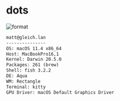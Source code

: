 
# dots

![format](https://github.com/gleich/dots/workflows/format/badge.svg)

```txt
matt@gleich.lan 
--------------- 
OS: macOS 11.4 x86_64 
Host: MacBookPro16,1 
Kernel: Darwin 20.5.0 
Packages: 261 (brew) 
Shell: fish 3.2.2 
DE: Aqua 
WM: Rectangle 
Terminal: kitty 
GPU Driver: macOS Default Graphics Driver 
```
